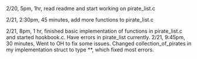 2/20, 5pm, 1hr, read readme and start working on pirate_list.c

2/21, 2:30pm, 45 minutes, add more functions to pirate_list.c

2/21, 8pm, 1 hr, finished basic implementation of functions in pirate_list.c and started hookbook.c. Have errors in pirate_list currently.
2/21, 9:45pm, 30 minutes, Went to OH to fix some issues. Changed collection_of_pirates in my implementation struct to type **, which fixed most errors.